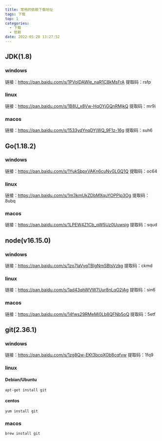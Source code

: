 ```yaml
---
title: 常用的依赖下载地址
tags: 下载
top: 1
categories:
  - 下载
  - 依赖
date: 2022-05-28 13:27:52
---
```


## JDK(1.8)

### windows

链接：<https://pan.baidu.com/s/1PVolDAWIe_naR1C8kMsFrA>
提取码：rsfp

### linux

链接：<https://pan.baidu.com/s/1B8U_x8Vw-HqOYjGQnRMjkQ>
提取码：mr9i

### macos

链接：<https://pan.baidu.com/s/1533ydYnqDYjWQ_9F1z-16g>
提取码：suh6

## Go(1.18.2)

### windows

链接：<https://pan.baidu.com/s/1YukSbpxVAKn6cuNvGLGQ1Q>
提取码：oc64

### linux

链接：<https://pan.baidu.com/s/1m3kmUkZDbMXquYOPPIp3Og>
提取码：8ubq

### macos

链接：<https://pan.baidu.com/s/1LPEW4Z1Cb_qW5Uz0Uuwsig>
提取码：squd

## node(v16.15.0)

### windows

链接：<https://pan.baidu.com/s/1zo7laVyqTBIgNmSBtsVzkg>
提取码：ckmd

### linux

链接：<https://pan.baidu.com/s/1ad43qhWVW7Uur8nLqO2jAg>
提取码：sin6

### macos

链接：<https://pan.baidu.com/s/14fws29RMeMi0Lb8QFNb5oQ>
提取码：5etf

## git(2.36.1)

### windows

链接：<https://pan.baidu.com/s/1zg8Qw-EKt3bcpXOb8cqfvw>
提取码：1fq9

### linux

#### Debian/Ubuntu

```
apt-get install git
```

#### centos

```
yum install git
```

### macos

```
brew install git
```
